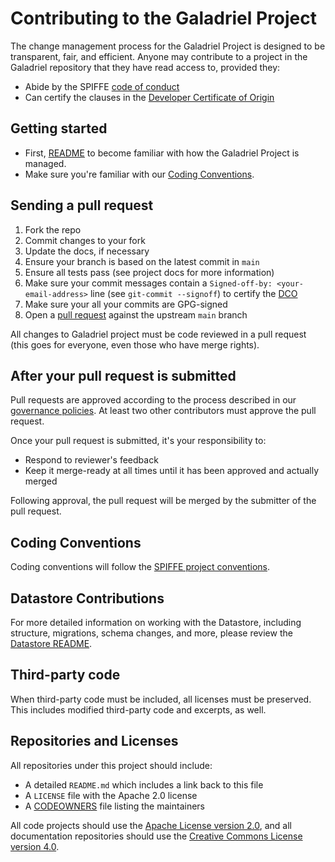 # Contributing to the Galadriel Project

The change management process for the Galadriel Project is designed to be transparent, fair, and
efficient. Anyone may contribute to a project in the Galadriel repository that they have read access to, provided they:

* Abide by the SPIFFE [code of conduct](https://github.com/spiffe/spiffe/blob/main/CODE-OF-CONDUCT.md)
* Can certify the clauses in the [Developer Certificate of Origin](https://github.com/spiffe/spiffe/blob/main/DCO)

## Getting started

* First, [README](/README.md) to become familiar with how the Galadriel Project is managed.
* Make sure you're familiar with our [Coding Conventions](#coding-conventions-a-nameconventionsa).

## Sending a pull request

1. Fork the repo
2. Commit changes to your fork
3. Update the docs, if necessary
4. Ensure your branch is based on the latest commit in `main`
5. Ensure all tests pass (see project docs for more information)
6. Make sure your commit messages contain a `Signed-off-by: <your-email-address>` line (see `git-commit --signoff`) to
   certify the [DCO](/DCO)
7. Make sure your all your commits are GPG-signed
8. Open a [pull request](https://help.github.com/articles/creating-a-pull-request-from-a-fork/)
   against the upstream `main` branch

All changes to Galadriel project must be code reviewed in a pull request (this goes for everyone, even those who have
merge rights).

## After your pull request is submitted

Pull requests are approved according to the process described in our [governance
policies](/GOVERNANCE.md). At least two other contributors must approve the pull request.

Once your pull request is submitted, it's your responsibility to:

* Respond to reviewer's feedback
* Keep it merge-ready at all times until it has been approved and actually merged

Following approval, the pull request will be merged by the submitter of the pull request.

## Coding Conventions <a name="conventions"></a>

Coding conventions will follow
the [SPIFFE project conventions](https://github.com/spiffe/spiffe/blob/main/CONTRIBUTING.md#coding-conventions-).

## Datastore Contributions

For more detailed information on working with the Datastore, including structure, migrations, schema changes, and more,
please review the [Datastore README](pkg/server/db/README.md).

## Third-party code

When third-party code must be included, all licenses must be preserved. This includes modified
third-party code and excerpts, as well.

## Repositories and Licenses

All repositories under this project should include:

* A detailed `README.md` which includes a link back to this file
* A `LICENSE` file with the Apache 2.0 license
* A [CODEOWNERS](https://help.github.com/articles/about-codeowners/) file listing the maintainers

All code projects should use the [Apache License version 2.0](https://www.apache.org/licenses/LICENSE-2.0), and all
documentation repositories should use
the [Creative Commons License version 4.0](https://creativecommons.org/licenses/by/4.0/legalcode).
